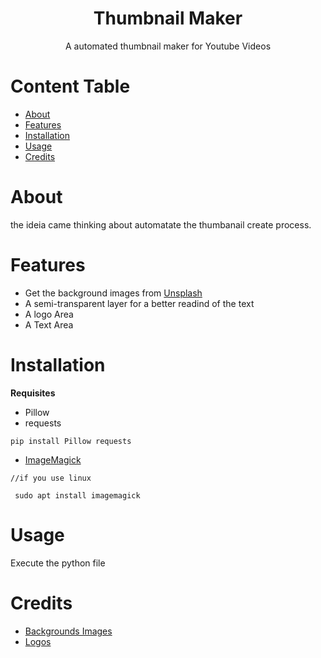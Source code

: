 <h1 align="center">Thumbnail Maker</h1>
<p align="center">A automated thumbnail maker for Youtube Videos</p>
  
 Content Table
=================
<!--ts-->
   * [About](#about)
   * [Features](#features)
   * [Installation](#installation)
   * [Usage](#usage)
   * [Credits](#credits)
<!--te-->
 
 # About
 the ideia came thinking about automatate the thumbanail create process.
 
 # Features
   * Get the background images from [Unsplash](https://unsplash.com/)
   * A semi-transparent layer for a better readind of the text
   * A logo Area
   * A Text Area

# Installation
 
**Requisites**
* Pillow
* requests
```
pip install Pillow requests
```
* [ImageMagick](https://imagemagick.org/script/download.php)
```
//if you use linux

 sudo apt install imagemagick
```
# Usage
Execute the python file

# Credits
* [Backgrounds Images](https://unsplash.com/)
* [Logos](https://iconfinder.com)
